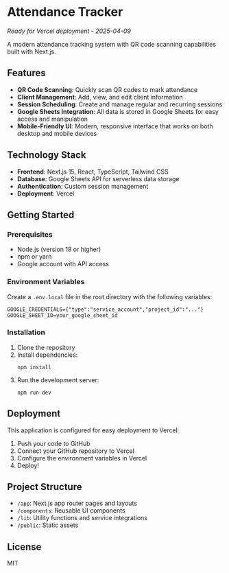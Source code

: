 # Attendance Tracker

*Ready for Vercel deployment - 2025-04-09*

A modern attendance tracking system with QR code scanning capabilities built with Next.js.

## Features

- **QR Code Scanning**: Quickly scan QR codes to mark attendance
- **Client Management**: Add, view, and edit client information
- **Session Scheduling**: Create and manage regular and recurring sessions
- **Google Sheets Integration**: All data is stored in Google Sheets for easy access and manipulation
- **Mobile-Friendly UI**: Modern, responsive interface that works on both desktop and mobile devices

## Technology Stack

- **Frontend**: Next.js 15, React, TypeScript, Tailwind CSS
- **Database**: Google Sheets API for serverless data storage
- **Authentication**: Custom session management
- **Deployment**: Vercel

## Getting Started

### Prerequisites

- Node.js (version 18 or higher)
- npm or yarn
- Google account with API access

### Environment Variables

Create a `.env.local` file in the root directory with the following variables:

```
GOOGLE_CREDENTIALS={"type":"service_account","project_id":"..."}
GOOGLE_SHEET_ID=your_google_sheet_id
```

### Installation

1. Clone the repository
2. Install dependencies:
   ```
   npm install
   ```
3. Run the development server:
   ```
   npm run dev
   ```

## Deployment

This application is configured for easy deployment to Vercel:

1. Push your code to GitHub
2. Connect your GitHub repository to Vercel
3. Configure the environment variables in Vercel
4. Deploy!

## Project Structure

- `/app`: Next.js app router pages and layouts
- `/components`: Reusable UI components
- `/lib`: Utility functions and service integrations
- `/public`: Static assets

## License

MIT
